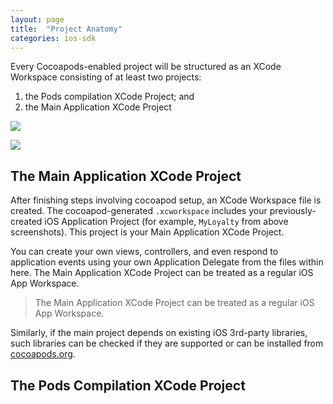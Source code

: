```yaml
---
layout: page
title:  "Project Anatomy"
categories: ios-sdk
---
```

Every Cocoapods-enabled project will be structured as an XCode Workspace consisting of at least two projects:

1. the Pods compilation XCode Project; and
2. the Main Application XCode Project

![]({{site.baseurl}}/img/sdk/ios/project_anatomy/project_folder_structure.png)

![]({{site.baseurl}}/img/sdk/ios/project_anatomy/project_folder_workspace.png)

## The Main Application XCode Project

After finishing steps involving cocoapod setup, an XCode Workspace file is created. The cocoapod-generated `.xcworkspace` includes your previously-created iOS Application Project (for example, `MyLoyalty` from above screenshots). This project is your Main Application XCode Project.

You can create your own views, controllers, and even respond to application events using your own Application Delegate from the files within here. The Main Application XCode Project can be treated as a regular iOS App Workspace.

> The Main Application XCode Project can be treated as a regular iOS App
> Workspace.

Similarly, if the main project depends on existing iOS 3rd-party libraries, such libraries can be checked if they are supported or can be installed from [cocoapods.org](http://cocoapods.org).

## The Pods Compilation XCode Project